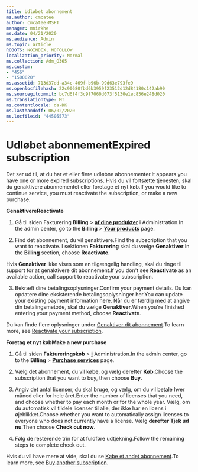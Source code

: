 ```yaml
---
title: Udløbet abonnement
ms.author: cmcatee
author: cmcatee-MSFT
manager: mnirkhe
ms.date: 04/21/2020
ms.audience: Admin
ms.topic: article
ROBOTS: NOINDEX, NOFOLLOW
localization_priority: Normal
ms.collection: Adm_O365
ms.custom:
- "456"
- "1500020"
ms.assetid: 713d37dd-a34c-469f-b96b-99d63e793fe9
ms.openlocfilehash: 22c90680fbd6b3959f23512d12d84180c142ab90
ms.sourcegitcommit: bc7d6f4f3c9f7060d073f5130e1ec856e248d020
ms.translationtype: MT
ms.contentlocale: da-DK
ms.lasthandoff: 06/02/2020
ms.locfileid: "44505573"
---
```

# <a name="expired-subscription"></a><span data-ttu-id="a836e-102">Udløbet abonnement</span><span class="sxs-lookup"><span data-stu-id="a836e-102">Expired subscription</span></span>

<span data-ttu-id="a836e-103">Det ser ud til, at du har et eller flere udløbne abonnementer.</span><span class="sxs-lookup"><span data-stu-id="a836e-103">It appears you have one or more expired subscriptions.</span></span> <span data-ttu-id="a836e-104">Hvis du vil fortsætte tjenesten, skal du genaktivere abonnementet eller foretage et nyt køb.</span><span class="sxs-lookup"><span data-stu-id="a836e-104">If you would like to continue service, you must reactivate the subscription, or make a new purchase.</span></span>
  
<span data-ttu-id="a836e-105">**Genaktivere**</span><span class="sxs-lookup"><span data-stu-id="a836e-105">**Reactivate**</span></span>
  
1. <span data-ttu-id="a836e-106">Gå til siden Fakturering **Billing** \> **[af dine produkter](https://go.microsoft.com/fwlink/p/?linkid=842054)** i Administration.</span><span class="sxs-lookup"><span data-stu-id="a836e-106">In the admin center, go to the **Billing** \> **[Your products](https://go.microsoft.com/fwlink/p/?linkid=842054)** page.</span></span>

2. <span data-ttu-id="a836e-107">Find det abonnement, du vil genaktivere.</span><span class="sxs-lookup"><span data-stu-id="a836e-107">Find the subscription that you want to reactivate.</span></span> <span data-ttu-id="a836e-108">I sektionen **Fakturering** skal du vælge **Genaktiver**.</span><span class="sxs-lookup"><span data-stu-id="a836e-108">In the **Billing** section, choose **Reactivate**.</span></span>

<span data-ttu-id="a836e-109">Hvis **Genaktiver** ikke vises som en tilgængelig handling, skal du ringe til support for at genaktivere dit abonnement.</span><span class="sxs-lookup"><span data-stu-id="a836e-109">If you don't see **Reactivate** as an available action, call support to reactivate your subscription.</span></span>

3. <span data-ttu-id="a836e-110">Bekræft dine betalingsoplysninger.</span><span class="sxs-lookup"><span data-stu-id="a836e-110">Confirm your payment details.</span></span> <span data-ttu-id="a836e-111">Du kan opdatere dine eksisterende betalingsoplysninger her.</span><span class="sxs-lookup"><span data-stu-id="a836e-111">You can update your existing payment information here.</span></span> <span data-ttu-id="a836e-112">Når du er færdig med at angive din betalingsmetode, skal du vælge **Genaktiver**.</span><span class="sxs-lookup"><span data-stu-id="a836e-112">When you're finished entering your payment method, choose **Reactivate**.</span></span>

<span data-ttu-id="a836e-113">Du kan finde flere oplysninger under [Genaktiver dit abonnement](https://docs.microsoft.com/microsoft-365/commerce/subscriptions/reactivate-your-subscription).</span><span class="sxs-lookup"><span data-stu-id="a836e-113">To learn more, see [Reactivate your subscription](https://docs.microsoft.com/microsoft-365/commerce/subscriptions/reactivate-your-subscription).</span></span>

<span data-ttu-id="a836e-114">**Foretag et nyt køb**</span><span class="sxs-lookup"><span data-stu-id="a836e-114">**Make a new purchase**</span></span>
  
1. <span data-ttu-id="a836e-115">Gå til siden **Faktureringskøb** \> **[i](https://go.microsoft.com/fwlink/p/?linkid=868433)** Administration.</span><span class="sxs-lookup"><span data-stu-id="a836e-115">In the admin center, go to the **Billing** \> **[Purchase services](https://go.microsoft.com/fwlink/p/?linkid=868433)** page.</span></span>

2. <span data-ttu-id="a836e-116">Vælg det abonnement, du vil købe, og vælg derefter **Køb**.</span><span class="sxs-lookup"><span data-stu-id="a836e-116">Choose the subscription that you want to buy, then choose **Buy**.</span></span>

3. <span data-ttu-id="a836e-117">Angiv det antal licenser, du skal bruge, og vælg, om du vil betale hver måned eller for hele året.</span><span class="sxs-lookup"><span data-stu-id="a836e-117">Enter the number of licenses that you need, and choose whether to pay each month or for the whole year.</span></span> <span data-ttu-id="a836e-118">Vælg, om du automatisk vil tildele licenser til alle, der ikke har en licens i øjeblikket.</span><span class="sxs-lookup"><span data-stu-id="a836e-118">Choose whether you want to automatically assign licenses to everyone who does not currently have a license.</span></span> <span data-ttu-id="a836e-119">Vælg **derefter Tjek ud nu**.</span><span class="sxs-lookup"><span data-stu-id="a836e-119">Then choose **Check out now**.</span></span>

4. <span data-ttu-id="a836e-120">Følg de resterende trin for at fuldføre udtjekning.</span><span class="sxs-lookup"><span data-stu-id="a836e-120">Follow the remaining steps to complete check out.</span></span>

<span data-ttu-id="a836e-121">Hvis du vil have mere at vide, skal du se [Købe et andet abonnement](https://docs.microsoft.com/microsoft-365/commerce/buy-another-subscription).</span><span class="sxs-lookup"><span data-stu-id="a836e-121">To learn more, see [Buy another subscription](https://docs.microsoft.com/microsoft-365/commerce/buy-another-subscription).</span></span>